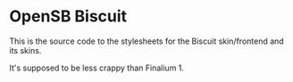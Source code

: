 # OpenSB Biscuit
This is the source code to the stylesheets for the Biscuit skin/frontend and its skins.

It's supposed to be less crappy than Finalium 1.